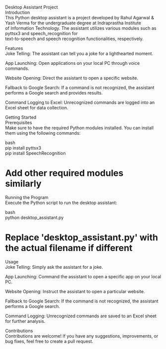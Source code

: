 Desktop Assistant Project<br>
Introduction<br>
This Python desktop assistant is a project developed by Rahul Agarwal & Yash Verma for the undergraduate degree at Indraprastha Institute<br> of Information Technology. The assistant utilizes various modules such as pyttsx3 and speech_recognition for<br> text-to-speech and speech recognition functionalities, respectively.

Features<br>
Joke Telling: The assistant can tell you a joke for a lighthearted moment.<br>

App Launching: Open applications on your local PC through voice commands.<br>

Website Opening: Direct the assistant to open a specific website.<br>

Fallback to Google Search: If a command is not recognized, the assistant performs a Google search and provides results.<br>

Command Logging to Excel: Unrecognized commands are logged into an Excel sheet for data collection.<br>

Getting Started<br>
Prerequisites<br>
Make sure to have the required Python modules installed. You can install them using the following commands:<br>

bash<br>
pip install pyttsx3<br>
pip install SpeechRecognition<br>
# Add other required modules similarly<br>
Running the Program<br>
Execute the Python script to run the desktop assistant:<br>

bash<br>
python desktop_assistant.py<br>
# Replace 'desktop_assistant.py' with the actual filename if different<br>
Usage<br>
Joke Telling: Simply ask the assistant for a joke.<br>

App Launching: Command the assistant to open a specific app on your local PC.<br>

Website Opening: Instruct the assistant to open a particular website.<br>

Fallback to Google Search: If the command is not recognized, the assistant performs a Google search.<br>

Command Logging: Unrecognized commands are saved to an Excel sheet for further analysis.<br>

Contributions<br>
Contributions are welcome! If you have any suggestions, improvements, or bug fixes, feel free to create a pull request.<br>
